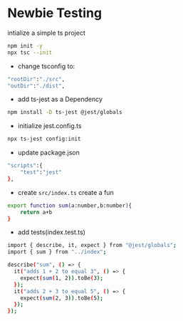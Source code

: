 # Newbie Testing

intialize a simple ts project

```bash
npm init -y
npx tsc --init
```

- change tsconfig to:

```bash
"rootDir":"./src",
"outDir":"./dist",
```

- add ts-jest as a Dependency

```bash
npm install -D ts-jest @jest/globals
```

- initialize jest.config.ts

```bash
npx ts-jest config:init
```

- update package.json

```bash
"scripts":{
    "test":"jest"
},
```

- create `src/index.ts` create a fun

```bash
export function sum(a:number,b:number){
    return a+b
}
```

- add tests(index.test.ts)

```bash
import { describe, it, expect } from "@jest/globals";
import { sum } from "../index";

describe("sum", () => {
  it("adds 1 + 2 to equal 3", () => {
    expect(sum(1, 2)).toBe(3);
  });
  it("adds 2 + 3 to equal 5", () => {
    expect(sum(2, 3)).toBe(5);
  });
});
```
